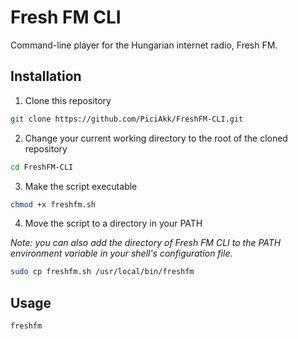# Fresh FM CLI

Command-line player for the Hungarian internet radio, Fresh FM.

## Installation

1. Clone this repository

```bash
git clone https://github.com/PiciAkk/FreshFM-CLI.git
```

2. Change your current working directory to the root of the cloned repository

```bash
cd FreshFM-CLI
```

3. Make the script executable

```bash
chmod +x freshfm.sh
```

4. Move the script to a directory in your PATH

*Note: you can also add the directory of Fresh FM CLI to the PATH environment variable in your shell's configuration file.*

```bash
sudo cp freshfm.sh /usr/local/bin/freshfm
```

## Usage

```bash
freshfm
```